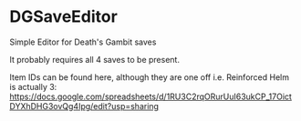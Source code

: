 # DGSaveEditor
Simple Editor for Death's Gambit saves

It probably requires all 4 saves to be present.

Item IDs can be found here, although they are one off i.e. Reinforced Helm is actually 3:
https://docs.google.com/spreadsheets/d/1RU3C2rqORurUuI63ukCP_17OictDYXhDHG3ovQg4Ipg/edit?usp=sharing
